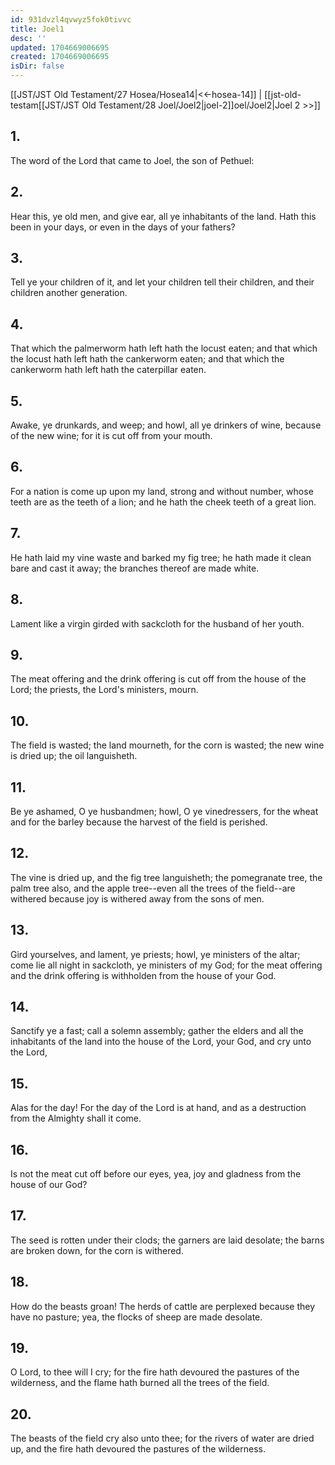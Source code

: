 ```yaml
---
id: 931dvzl4qvwyz5fok0tivvc
title: Joel1
desc: ''
updated: 1704669006695
created: 1704669006695
isDir: false
---
```

[[JST/JST Old Testament/27 Hosea/Hosea14|<<-hosea-14]] | [[jst-old-testam[[JST/JST Old Testament/28 Joel/Joel2|joel-2]]oel/Joel2|Joel 2 >>]]
## 1.
The word of the Lord that came to Joel, the son of Pethuel:
## 2.
Hear this, ye old men, and give ear, all ye inhabitants of the land. Hath this been in your days, or even in the days of your fathers?
## 3.
Tell ye your children of it, and let your children tell their children, and their children another generation.
## 4.
That which the palmerworm hath left hath the locust eaten; and that which the locust hath left hath the cankerworm eaten; and that which the cankerworm hath left hath the caterpillar eaten.
## 5.
Awake, ye drunkards, and weep; and howl, all ye drinkers of wine, because of the new wine; for it is cut off from your mouth.
## 6.
For a nation is come up upon my land, strong and without number, whose teeth are as the teeth of a lion; and he hath the cheek teeth of a great lion.
## 7.
He hath laid my vine waste and barked my fig tree; he hath made it clean bare and cast it away; the branches thereof are made white.
## 8.
Lament like a virgin girded with sackcloth for the husband of her youth.
## 9.
The meat offering and the drink offering is cut off from the house of the Lord; the priests, the Lord\'s ministers, mourn.
## 10.
The field is wasted; the land mourneth, for the corn is wasted; the new wine is dried up; the oil languisheth.
## 11.
Be ye ashamed, O ye husbandmen; howl, O ye vinedressers, for the wheat and for the barley because the harvest of the field is perished.
## 12.
The vine is dried up, and the fig tree languisheth; the pomegranate tree, the palm tree also, and the apple tree\--even all the trees of the field\--are withered because joy is withered away from the sons of men.
## 13.
Gird yourselves, and lament, ye priests; howl, ye ministers of the altar; come lie all night in sackcloth, ye ministers of my God; for the meat offering and the drink offering is withholden from the house of your God.
## 14.
Sanctify ye a fast; call a solemn assembly; gather the elders and all the inhabitants of the land into the house of the Lord, your God, and cry unto the Lord,
## 15.
Alas for the day! For the day of the Lord is at hand, and as a destruction from the Almighty shall it come.
## 16.
Is not the meat cut off before our eyes, yea, joy and gladness from the house of our God?
## 17.
The seed is rotten under their clods; the garners are laid desolate; the barns are broken down, for the corn is withered.
## 18.
How do the beasts groan! The herds of cattle are perplexed because they have no pasture; yea, the flocks of sheep are made desolate.
## 19.
O Lord, to thee will I cry; for the fire hath devoured the pastures of the wilderness, and the flame hath burned all the trees of the field.
## 20.
The beasts of the field cry also unto thee; for the rivers of water are dried up, and the fire hath devoured the pastures of the wilderness.

